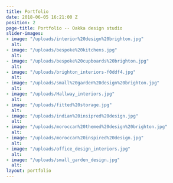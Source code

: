 ```yaml
---
title: Portfolio
date: 2018-06-05 16:21:00 Z
position: 2
page-title: Portfolio -- Oakka design studio
slider-images:
- image: "/uploads/interior%20design%20brighton.jpg"
  alt: 
- image: "/uploads/bespoke%20kitchens.jpg"
  alt: 
- image: "/uploads/bespoke%20cupboards%20brighton.jpg"
  alt: 
- image: "/uploads/brighton_interiors-f0ddf4.jpg"
  alt: 
- image: "/uploads/small%20garden%20design%20brighton.jpg"
  alt: 
- image: "/uploads/Hallway_interiors.jpg"
  alt: 
- image: "/uploads/fitted%20storage.jpg"
  alt: 
- image: "/uploads/indian%20insipred%20design.jpg"
  alt: 
- image: "/uploads/moroccan%20themed%20design%20brighton.jpg"
  alt: 
- image: "/uploads/moroccan%20inspired%20design.jpg"
  alt: 
- image: "/uploads/office_design_interiors.jpg"
  alt: 
- image: "/uploads/small_garden_design.jpg"
  alt: 
layout: portfolio
---
```


